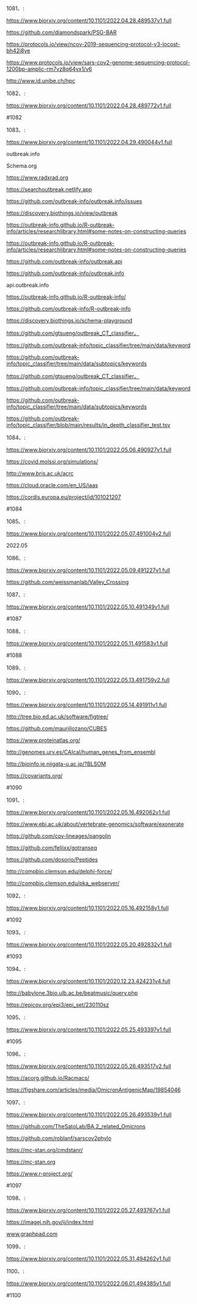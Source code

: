 














1081、:


https://www.biorxiv.org/content/10.1101/2022.04.28.489537v1.full


https://github.com/diamondspark/PSG-BAR


https://protocols.io/view/ncov-2019-sequencing-protocol-v3-locost-bh42j8ye


https://www.protocols.io/view/sars-cov2-genome-sequencing-protocol-1200bp-amplic-rm7vz8q64vx1/v6


http://www.id.unibe.ch/hpc


1082、:


https://www.biorxiv.org/content/10.1101/2022.04.28.489772v1.full


#1082


1083、:


https://www.biorxiv.org/content/10.1101/2022.04.29.490044v1.full


outbreak.info


Schema.org


https://www.radxrad.org


https://searchoutbreak.netlify.app


https://github.com/outbreak-info/outbreak.info/issues


https://discovery.biothings.io/view/outbreak


https://outbreak-info.github.io/R-outbreak-info/articles/researchlibrary.html#some-notes-on-constructing-queries


https://outbreak-info.github.io/R-outbreak-info/articles/researchlibrary.html#some-notes-on-constructing-queries


https://github.com/outbreak-info/outbreak.api


https://github.com/outbreak-info/outbreak.info


api.outbreak.info


https://outbreak-info.github.io/R-outbreak-info/


https://github.com/outbreak-info/R-outbreak-info


https://discovery.biothings.io/schema-playground


https://github.com/gtsueng/outbreak_CT_classifier。


https://github.com/outbreak-info/topic_classifier/tree/main/data/keyword


https://github.com/outbreak-info/topic_classifier/tree/main/data/subtopics/keywords


https://github.com/gtsueng/outbreak_CT_classifier。


https://github.com/outbreak-info/topic_classifier/tree/main/data/keyword


https://github.com/outbreak-info/topic_classifier/tree/main/data/subtopics/keywords


https://github.com/outbreak-info/topic_classifier/blob/main/results/in_depth_classifier_test.tsv


1084、:


https://www.biorxiv.org/content/10.1101/2022.05.06.490927v1.full


https://covid.molssi.org/simulations/


http://www.bris.ac.uk/acrc


https://cloud.oracle.com/en_US/iaas


https://cordis.europa.eu/project/id/101021207


#1084


1085、:


https://www.biorxiv.org/content/10.1101/2022.05.07.491004v2.full


2022.05


1086、:


https://www.biorxiv.org/content/10.1101/2022.05.09.491227v1.full


https://github.com/weissmanlab/Valley_Crossing


1087、:


https://www.biorxiv.org/content/10.1101/2022.05.10.491349v1.full


#1087


1088、:


https://www.biorxiv.org/content/10.1101/2022.05.11.491583v1.full


#1088


1089、:


https://www.biorxiv.org/content/10.1101/2022.05.13.491759v2.full


1090、:


https://www.biorxiv.org/content/10.1101/2022.05.14.491911v1.full


http://tree.bio.ed.ac.uk/software/figtree/


https://github.com/maurijlozano/CUBES


https://www.proteinatlas.org/


http://genomes.urv.es/CAIcal/human_genes_from_ensembl


http://bioinfo.ie.niigata-u.ac.jp/?BLSOM


https://covariants.org/


#1090


1091、:


https://www.biorxiv.org/content/10.1101/2022.05.16.492062v1.full


https://www.ebi.ac.uk/about/vertebrate-genomics/software/exonerate


https://github.com/cov-lineages/pangolin


https://github.com/feliixx/gotranseq


https://github.com/dosorio/Peptides


http://compbio.clemson.edu/delphi-force/


http://compbio.clemson.edu/pka_webserver/


1092、:


https://www.biorxiv.org/content/10.1101/2022.05.16.492158v1.full


#1092


1093、:


https://www.biorxiv.org/content/10.1101/2022.05.20.492832v1.full


#1093


1094、:


https://www.biorxiv.org/content/10.1101/2020.12.23.424231v4.full


http://babylone.3bio.ulb.ac.be/beatmusic/query.php


https://epicov.org/epi3/epi_set/230110sz


1095、:


https://www.biorxiv.org/content/10.1101/2022.05.25.493397v1.full


#1095


1096、:


https://www.biorxiv.org/content/10.1101/2022.05.26.493517v2.full


https://acorg.github.io/Racmacs/


https://figshare.com/articles/media/OmicronAntigenicMap/19854046


1097、:


https://www.biorxiv.org/content/10.1101/2022.05.26.493539v1.full


https://github.com/TheSatoLab/BA.2_related_Omicrons


https://github.com/roblanf/sarscov2phylo


https://mc-stan.org/cmdstanr/


https://mc-stan.org


https://www.r-project.org/


#1097


1098、:


https://www.biorxiv.org/content/10.1101/2022.05.27.493767v1.full


https://imagej.nih.gov/ij/index.html


www.graphpad.com


1099、:


https://www.biorxiv.org/content/10.1101/2022.05.31.494262v1.full


1100、:


https://www.biorxiv.org/content/10.1101/2022.06.01.494385v1.full


#1100









